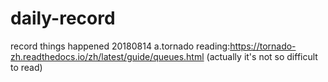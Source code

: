 # daily-record
record things happened
20180814
  a.tornado reading:https://tornado-zh.readthedocs.io/zh/latest/guide/queues.html (actually it's not so difficult to read)
